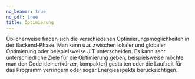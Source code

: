 ```yaml
---
no_beamer: true
no_pdf: true
title: Optimierung
---
```


Üblicherweise finden sich die verschiedenen Optimierungsmöglichkeiten in der
Backend-Phase. Man kann u.a. zwischen lokaler und globaler Optimierung oder
beispielsweise JIT unterscheiden. Es kann sehr unterschiedliche Ziele für die
Optimierung geben, beispielsweise möchte man den Code kleiner(kürzer, kompakter)
gestalten oder die Laufzeit für das Programm verringern oder sogar Energieaspekte
berücksichtigen.
